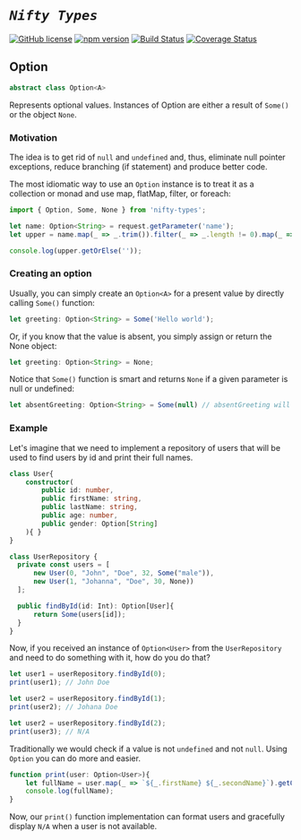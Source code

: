 # _`Nifty Types`_
[![GitHub license](https://img.shields.io/badge/license-MIT-blue.svg)](https://github.com/ddoronin/nifty-types/blob/master/LICENSE) [![npm version](https://img.shields.io/npm/v/nifty-types.svg?style=flat)](https://www.npmjs.com/package/nifty-types)
[![Build Status](https://travis-ci.org/ddoronin/nifty-types.svg?branch=master)](https://travis-ci.org/ddoronin/nifty-types) [![Coverage Status](https://coveralls.io/repos/github/ddoronin/nifty-types/badge.svg)](https://coveralls.io/github/ddoronin/nifty-types)

## Option
```typescript
abstract class Option<A>
```
Represents optional values. Instances of Option are either a result of `Some()` or the object `None`.

### Motivation
The idea is to get rid of `null` and `undefined` and, thus, eliminate null pointer exceptions, reduce branching (if statement) and produce better code.

The most idiomatic way to use an `Option` instance is to treat it as a collection or monad and use map, flatMap, filter, or foreach:

```typescript
import { Option, Some, None } from 'nifty-types';

let name: Option<String> = request.getParameter('name');
let upper = name.map(_ => _.trim()).filter(_ => _.length != 0).map(_ => _.toUpperCase());

console.log(upper.getOrElse(''));
```

### Creating an option

Usually, you can simply create an `Option<A>` for a present value by directly calling `Some()` function:

```typescript
let greeting: Option<String> = Some('Hello world');
```

Or, if you know that the value is absent, you simply assign or return the None object:

```typescript
let greeting: Option<String> = None;
```

Notice that `Some()` function is smart and returns `None` if a given parameter is null or undefined:

```typescript
let absentGreeting: Option<String> = Some(null) // absentGreeting will be None
```

### Example

Let's imagine that we need to implement a repository of users that will be used to find users by id and print their full names.

```typescript
class User{ 
    constructor(
        public id: number,
        public firstName: string,
        public lastName: string,
        public age: number,
        public gender: Option[String]
    ){ }
}

class UserRepository {
  private const users = [
      new User(0, "John", "Doe", 32, Some("male")),
      new User(1, "Johanna", "Doe", 30, None))
  ];

  public findById(id: Int): Option[User]{
      return Some(users[id]);
  }
}
```

Now, if you received an instance of `Option<User>` from the `UserRepository` and need to do something with it, how do you do that?

```typescript
let user1 = userRepository.findById(0);
print(user1); // John Doe

let user2 = userRepository.findById(1);
print(user2); // Johana Doe

let user2 = userRepository.findById(2);
print(user3); // N/A
```

Traditionally we would check if a value is not `undefined` and not `null`. Using `Option` you can do more and easier.

```typescript
function print(user: Option<User>){
    let fullName = user.map(_ => `${_.firstName} ${_.secondName}`).getOrElse('N/A');
    console.log(fullName);
}
```
Now, our `print()` function implementation can format users and gracefully display `N/A` when a user is not available.
